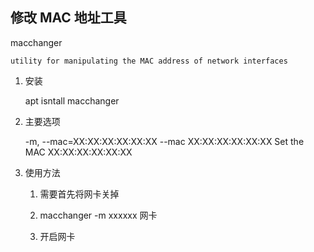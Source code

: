 
## 修改 MAC 地址工具

macchanger

    utility for manipulating the MAC address of network interfaces

1. 安装

    apt isntall macchanger

2. 主要选项

    -m,  --mac=XX:XX:XX:XX:XX:XX
        --mac XX:XX:XX:XX:XX:XX  Set the MAC XX:XX:XX:XX:XX:XX

3. 使用方法

    1. 需要首先将网卡关掉

    2. macchanger -m xxxxxx  网卡

    3. 开启网卡



